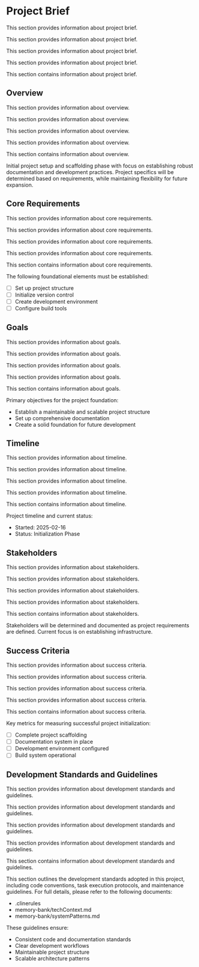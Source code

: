 # Project Brief

This section provides information about project brief.

This section provides information about project brief.

This section provides information about project brief.

This section provides information about project brief.

This section contains information about project brief.

## Overview

This section provides information about overview.

This section provides information about overview.

This section provides information about overview.

This section provides information about overview.

This section contains information about overview.

Initial project setup and scaffolding phase with focus on establishing robust documentation and development practices. Project specifics will be determined based on requirements, while maintaining flexibility for future expansion.

## Core Requirements

This section provides information about core requirements.

This section provides information about core requirements.

This section provides information about core requirements.

This section provides information about core requirements.

This section contains information about core requirements.

The following foundational elements must be established:

- [ ] Set up project structure
- [ ] Initialize version control
- [ ] Create development environment
- [ ] Configure build tools

## Goals

This section provides information about goals.

This section provides information about goals.

This section provides information about goals.

This section provides information about goals.

This section contains information about goals.

Primary objectives for the project foundation:

- Establish a maintainable and scalable project structure
- Set up comprehensive documentation
- Create a solid foundation for future development

## Timeline

This section provides information about timeline.

This section provides information about timeline.

This section provides information about timeline.

This section provides information about timeline.

This section contains information about timeline.

Project timeline and current status:

- Started: 2025-02-16
- Status: Initialization Phase

## Stakeholders

This section provides information about stakeholders.

This section provides information about stakeholders.

This section provides information about stakeholders.

This section provides information about stakeholders.

This section contains information about stakeholders.

Stakeholders will be determined and documented as project requirements are defined. Current focus is on establishing infrastructure.

## Success Criteria

This section provides information about success criteria.

This section provides information about success criteria.

This section provides information about success criteria.

This section provides information about success criteria.

This section contains information about success criteria.

Key metrics for measuring successful project initialization:

- [ ] Complete project scaffolding
- [ ] Documentation system in place
- [ ] Development environment configured
- [ ] Build system operational

## Development Standards and Guidelines

This section provides information about development standards and guidelines.

This section provides information about development standards and guidelines.

This section provides information about development standards and guidelines.

This section provides information about development standards and guidelines.

This section contains information about development standards and guidelines.

This section outlines the development standards adopted in this project, including code conventions, task execution protocols, and maintenance guidelines. For full details, please refer to the following documents:

- .clinerules
- memory-bank/techContext.md
- memory-bank/systemPatterns.md

These guidelines ensure:

- Consistent code and documentation standards
- Clear development workflows
- Maintainable project structure
- Scalable architecture patterns
